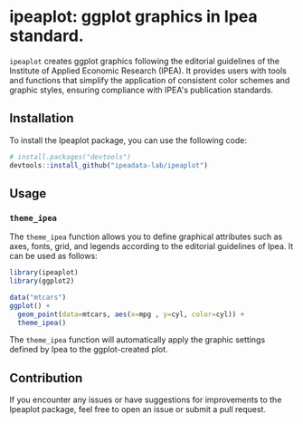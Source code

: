# ipeaplot: ggplot graphics in Ipea standard.

 ``ipeaplot`` creates ggplot graphics following the editorial guidelines of the Institute of Applied Economic Research (IPEA). It provides users with tools and functions that simplify the application of consistent color schemes and graphic styles, ensuring compliance with IPEA's publication standards.

## Installation

To install the Ipeaplot package, you can use the following code:

``` r
# install.packages("devtools")
devtools::install_github("ipeadata-lab/ipeaplot")
```

## Usage

### `theme_ipea`

The `theme_ipea` function allows you to define graphical attributes such
as axes, fonts, grid, and legends according to the editorial guidelines
of Ipea. It can be used as follows:

``` r
library(ipeaplot)
library(ggplot2)

data("mtcars")
ggplot() +
  geom_point(data=mtcars, aes(x=mpg , y=cyl, color=cyl)) +
  theme_ipea()
```

The `theme_ipea` function will automatically apply the graphic settings
defined by Ipea to the ggplot-created plot.

## Contribution

If you encounter any issues or have suggestions for improvements to the
Ipeaplot package, feel free to open an issue or submit a pull request.
